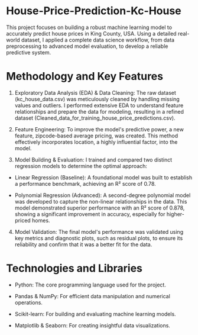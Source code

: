 # House-Price-Prediction-Kc-House
This project focuses on building a robust machine learning model to accurately predict house prices in King County, USA. Using a detailed real-world dataset, I applied a complete data science workflow, from data preprocessing to advanced model evaluation, to develop a reliable predictive system.

# Methodology and Key Features
1. Exploratory Data Analysis (EDA) & Data Cleaning: The raw dataset (kc_house_data.csv) was meticulously cleaned by handling missing values and outliers. I performed extensive EDA to understand feature relationships and prepare the data for modeling, resulting in a refined dataset (Cleaned_data_for_training_house_price_predictions.csv).

2. Feature Engineering: To improve the model's predictive power, a new feature, zipcode-based average pricing, was created. This method effectively incorporates location, a highly influential factor, into the model.

3. Model Building & Evaluation: I trained and compared two distinct regression models to determine the optimal approach:

- Linear Regression (Baseline): A foundational model was built to establish a performance benchmark, achieving an R² score of 0.78.

- Polynomial Regression (Advanced): A second-degree polynomial model was developed to capture the non-linear relationships in the data. This model demonstrated superior performance with an R² score of 0.878, showing a significant improvement in accuracy, especially for higher-priced homes.

4. Model Validation: The final model's performance was validated using key metrics and diagnostic plots, such as residual plots, to ensure its reliability and confirm that it was a better fit for the data.

# Technologies and Libraries
- Python: The core programming language used for the project.

- Pandas & NumPy: For efficient data manipulation and numerical operations.

- Scikit-learn: For building and evaluating machine learning models.

- Matplotlib & Seaborn: For creating insightful data visualizations.
